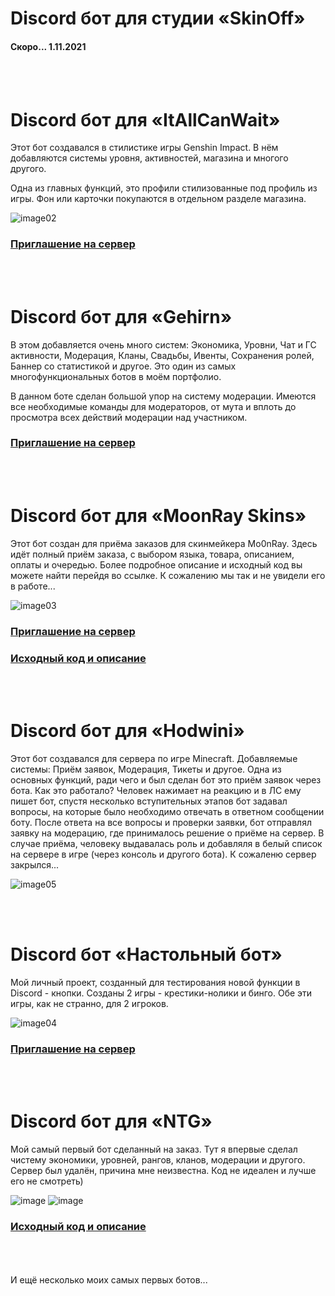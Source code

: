 # Discord бот для студии «SkinOff»
#### Скоро... 1.11.2021


<br><br> 
# Discord бот для «ItAllCanWait»
Этот бот создавался в стилистике игры Genshin Impact. В нём добавляются системы уровня, активностей, магазина и многого другого.

Одна из главных функций, это профили стилизованные под профиль из игры. Фон или карточки покупаются в отдельном разделе магазина.

![image02](https://user-images.githubusercontent.com/78260779/139203682-fac75f0c-b7aa-48b6-9984-b92644e818d6.png) <br>
### [Приглашение на сервер](https://discord.gg/nW3z2NqTaX)


<br><br> 
# Discord бот для «Gehirn»
В этом добавляется очень много систем: Экономика, Уровни, Чат и ГС активности, Модерация, Кланы, Свадьбы, Ивенты, Сохранения ролей, Баннер со статистикой и другое. Это один из самых многофункциональных ботов в моём портфолио.

В данном боте сделан большой упор на систему модерации. Имеются все необходимые команды для модераторов, от мута и вплоть до просмотра всех действий модерации над участником.

### [Приглашение на сервер](https://discord.gg/AyZaEMwWPs)


<br><br> 
# Discord бот для «MoonRay Skins»
Этот бот создан для приёма заказов для скинмейкера Mo0nRay. Здесь идёт полный приём заказа, с выбором языка, товара, описанием, оплаты и очередью. Более подробное описание и исходный код вы можете найти перейдя во ссылке. К сожалению мы так и не увидели его в работе...

![image03](https://user-images.githubusercontent.com/78260779/139203977-d43f4abd-2f44-4d70-ba8c-08d2ad0c0989.jpg) <br>

### [Приглашение на сервер](https://discord.gg/G2UBQeAeQy)
### [Исходный код и описание](https://github.com/LuK050/MoonBotSource)


<br><br> 
# Discord бот для «Hodwini»
Этот бот создавался для сервера по игре Minecraft. Добавляемые системы: Приём заявок, Модерация, Тикеты и другое. Одна из основных функций, ради чего и был сделан бот это приём заявок через бота. Как это работало? Человек нажимает на реакцию и в ЛС ему пишет бот, спустя несколько вступительных этапов бот задавал вопросы, на которые было необходимо отвечать в ответном сообщении боту. После ответа на все вопросы и проверки заявки, бот отправлял заявку на модерацию, где принималось решение о приёме на сервер. В случае приёма, человеку выдавалась роль и добавляля в белый список на сервере в игре (через консоль и другого бота). К сожаленю сервер закрылся... 

![image05](https://user-images.githubusercontent.com/78260779/139204354-621b0f10-4cbb-4cb4-88bd-5d85a164504f.jpg) <br>


<br><br> 
# Discord бот «Настольный бот»
Мой личный проект, созданный для тестирования новой функции в Discord - кнопки. Созданы 2 игры - крестики-нолики и бинго. Обе эти игры, как не странно, для 2 игроков.

![image04](https://user-images.githubusercontent.com/78260779/139204486-14af03bb-6340-4c2c-9e47-6b1393337583.jpg) <br>

### [Приглашение на сервер](https://discord.gg/uYxMXYWNp9)


<br><br> 
# Discord бот для «NTG»
Мой самый первый бот сделанный на заказ. Тут я впервые сделал чистему экономики, уровней, рангов, кланов, модерации и другого. Сервер был удалён, причина мне неизвестна. Код не идеален и лучше его не смотреть)

![image](https://user-images.githubusercontent.com/78260779/139207121-5d01179d-3487-4b72-be72-a04c42962ce3.png)
![image](https://user-images.githubusercontent.com/78260779/139207250-361da868-d273-455a-8e2d-d014e2facc0a.png)


### [Исходный код и описание](https://github.com/LuK050/NTGBot)


<br><br><br> 
И ещё несколько моих самых первых ботов...
